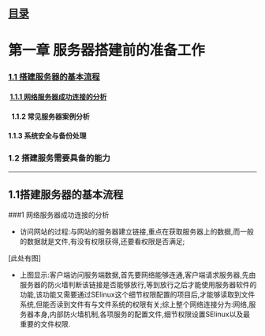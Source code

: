 ## [目录](https://github.com/Letitmiss/LinuxServer-learning)
# 第一章 服务器搭建前的准备工作   
### [1.1 搭建服务器的基本流程](#1.1搭建服务器的基本流程)  
####  [1.1.1 网络服务器成功连接的分析](#1网络服务器成功连接的分析)
####    1.1.2 常见服务器案例分析    
####    1.1.3 系统安全与备份处理    
### 1.2 搭建服务需要具备的能力    

-----------
## 1.1搭建服务器的基本流程








###1 网络服务器成功连接的分析

* 访问网站的过程:与网站的服务器建立链接,重点在获取服务器上的数据,而一般的数据就是文件,有没有权限获得,还要看权限是否满足;

[此处有图]

* 上图显示:客户端访问服务端数据,首先要网络能够连通,客户端请求服务器,先由服务器的防火墙判断该链接是否能够放行,等到放行之后才能使用服务器软件的功能,该功能又需要通过SElinux这个细节权限配置的项目后,才能够读取到文件系统,但能否读到文件有与文件系统的权限有关;综上整个网络连接分为:网络,服务器本身,内部防火墙机制,各项服务的配置文件,细节权限设置SElinux以及最重要的文件权限.

###


